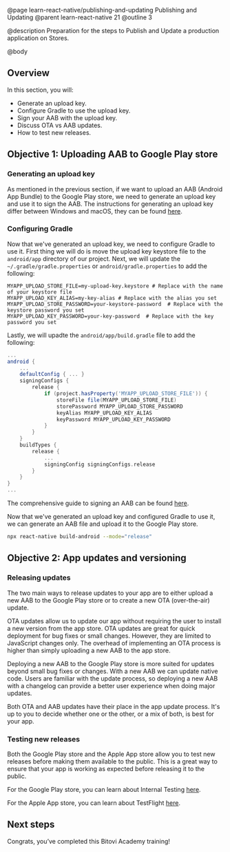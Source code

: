 @page learn-react-native/publishing-and-updating Publishing and Updating
@parent learn-react-native 21
@outline 3

@description Preparation for the steps to Publish and Update a production application on Stores.

@body

## Overview

In this section, you will:

- Generate an upload key.
- Configure Gradle to use the upload key.
- Sign your AAB with the upload key.
- Discuss OTA vs AAB updates.
- How to test new releases.

## Objective 1: Uploading AAB to Google Play store

### Generating an upload key

As mentioned in the previous section, if we want to upload an AAB (Android App Bundle) to the Google Play store, we need to generate an upload key and use it to sign the AAB. The instructions for generating an upload key differ between Windows and macOS, they can be found [here](https://reactnative.dev/docs/signed-apk-android).

### Configuring Gradle

Now that we've generated an upload key, we need to configure Gradle to use it. First thing we will do is move the upload key keystore file to the `android/app` directory of our project. Next, we will update the `~/.gradle/gradle.properties` or `android/gradle.properties` to add the following:

```
MYAPP_UPLOAD_STORE_FILE=my-upload-key.keystore # Replace with the name of your keystore file
MYAPP_UPLOAD_KEY_ALIAS=my-key-alias # Replace with the alias you set
MYAPP_UPLOAD_STORE_PASSWORD=your-keystore-password  # Replace with the keystore password you set
MYAPP_UPLOAD_KEY_PASSWORD=your-key-password  # Replace with the key password you set
```

Lastly, we will upadte the `android/app/build.gradle` file to add the following:

```gradle
...
android {
    ...
    defaultConfig { ... }
    signingConfigs {
        release {
            if (project.hasProperty('MYAPP_UPLOAD_STORE_FILE')) {
                storeFile file(MYAPP_UPLOAD_STORE_FILE)
                storePassword MYAPP_UPLOAD_STORE_PASSWORD
                keyAlias MYAPP_UPLOAD_KEY_ALIAS
                keyPassword MYAPP_UPLOAD_KEY_PASSWORD
            }
        }
    }
    buildTypes {
        release {
            ...
            signingConfig signingConfigs.release
        }
    }
}
...
```

The comprehensive guide to signing an AAB can be found [here](https://reactnative.dev/docs/signed-apk-android).

Now that we've generated an upload key and configured Gradle to use it, we can generate an AAB file and upload it to the Google Play store.

```bash
npx react-native build-android --mode="release"
```

## Objective 2: App updates and versioning

### Releasing updates

The two main ways to release updates to your app are to either upload a new AAB to the Google Play store or to create a new OTA (over-the-air) update.

OTA updates allow us to update our app without requiring the user to install a new version from the app store. OTA updates are great for quick deployment for bug fixes or small changes. However, they are limited to JavaScript changes only. The overhead of implementing an OTA process is higher than simply uploading a new AAB to the app store.

Deploying a new AAB to the Google Play store is more suited for updates beyond small bug fixes or changes. With a new AAB we can update native code. Users are familiar with the update process, so deploying a new AAB with a changelog can provide a better user experience when doing major updates.

Both OTA and AAB updates have their place in the app update process. It's up to you to decide whether one or the other, or a mix of both, is best for your app.

### Testing new releases

Both the Google Play store and the Apple App store allow you to test new releases before making them available to the public. This is a great way to ensure that your app is working as expected before releasing it to the public.

For the Google Play store, you can learn about Internal Testing [here](https://play.google.com/console/about/internal-testing/).

For the Apple App store, you can learn about TestFlight [here](https://developer.apple.com/testflight/).

## Next steps

Congrats, you’ve completed this Bitovi Academy training!
